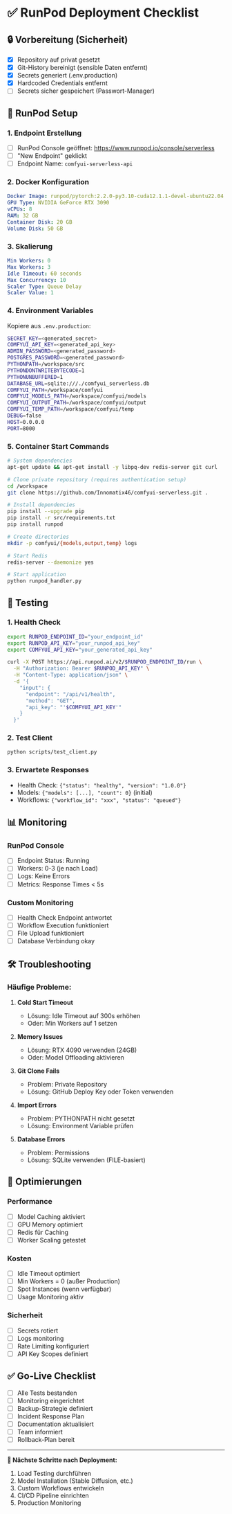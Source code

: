 # ✅ RunPod Deployment Checklist

## 🔒 Vorbereitung (Sicherheit)
- [x] Repository auf privat gesetzt
- [x] Git-History bereinigt (sensible Daten entfernt)
- [x] Secrets generiert (.env.production)
- [x] Hardcoded Credentials entfernt
- [ ] Secrets sicher gespeichert (Passwort-Manager)

## 🚀 RunPod Setup

### 1. Endpoint Erstellung
- [ ] RunPod Console geöffnet: https://www.runpod.io/console/serverless
- [ ] "New Endpoint" geklickt
- [ ] Endpoint Name: `comfyui-serverless-api`

### 2. Docker Konfiguration
```yaml
Docker Image: runpod/pytorch:2.2.0-py3.10-cuda12.1.1-devel-ubuntu22.04
GPU Type: NVIDIA GeForce RTX 3090
vCPUs: 8
RAM: 32 GB
Container Disk: 20 GB
Volume Disk: 50 GB
```

### 3. Skalierung
```yaml
Min Workers: 0
Max Workers: 3
Idle Timeout: 60 seconds
Max Concurrency: 10
Scaler Type: Queue Delay
Scaler Value: 1
```

### 4. Environment Variables
Kopiere aus `.env.production`:
```bash
SECRET_KEY=<generated_secret>
COMFYUI_API_KEY=<generated_api_key>
ADMIN_PASSWORD=<generated_password>
POSTGRES_PASSWORD=<generated_password>
PYTHONPATH=/workspace/src
PYTHONDONTWRITEBYTECODE=1
PYTHONUNBUFFERED=1
DATABASE_URL=sqlite:///./comfyui_serverless.db
COMFYUI_PATH=/workspace/comfyui
COMFYUI_MODELS_PATH=/workspace/comfyui/models
COMFYUI_OUTPUT_PATH=/workspace/comfyui/output
COMFYUI_TEMP_PATH=/workspace/comfyui/temp
DEBUG=false
HOST=0.0.0.0
PORT=8000
```

### 5. Container Start Commands
```bash
# System dependencies
apt-get update && apt-get install -y libpq-dev redis-server git curl

# Clone private repository (requires authentication setup)
cd /workspace
git clone https://github.com/Innomatix46/comfyui-serverless.git .

# Install dependencies  
pip install --upgrade pip
pip install -r src/requirements.txt
pip install runpod

# Create directories
mkdir -p comfyui/{models,output,temp} logs

# Start Redis
redis-server --daemonize yes

# Start application
python runpod_handler.py
```

## 🧪 Testing

### 1. Health Check
```bash
export RUNPOD_ENDPOINT_ID="your_endpoint_id"
export RUNPOD_API_KEY="your_runpod_api_key"
export COMFYUI_API_KEY="your_generated_api_key"

curl -X POST https://api.runpod.ai/v2/$RUNPOD_ENDPOINT_ID/run \
  -H "Authorization: Bearer $RUNPOD_API_KEY" \
  -H "Content-Type: application/json" \
  -d '{
    "input": {
      "endpoint": "/api/v1/health",
      "method": "GET",
      "api_key": "'$COMFYUI_API_KEY'"
    }
  }'
```

### 2. Test Client
```bash
python scripts/test_client.py
```

### 3. Erwartete Responses
- Health Check: `{"status": "healthy", "version": "1.0.0"}`
- Models: `{"models": [...], "count": 0}` (initial)
- Workflows: `{"workflow_id": "xxx", "status": "queued"}`

## 📊 Monitoring

### RunPod Console
- [ ] Endpoint Status: Running
- [ ] Workers: 0-3 (je nach Load)
- [ ] Logs: Keine Errors
- [ ] Metrics: Response Times < 5s

### Custom Monitoring
- [ ] Health Check Endpoint antwortet
- [ ] Workflow Execution funktioniert
- [ ] File Upload funktioniert
- [ ] Database Verbindung okay

## 🛠️ Troubleshooting

### Häufige Probleme:

1. **Cold Start Timeout**
   - Lösung: Idle Timeout auf 300s erhöhen
   - Oder: Min Workers auf 1 setzen

2. **Memory Issues**
   - Lösung: RTX 4090 verwenden (24GB)
   - Oder: Model Offloading aktivieren

3. **Git Clone Fails**
   - Problem: Private Repository
   - Lösung: GitHub Deploy Key oder Token verwenden

4. **Import Errors**
   - Problem: PYTHONPATH nicht gesetzt
   - Lösung: Environment Variable prüfen

5. **Database Errors**
   - Problem: Permissions
   - Lösung: SQLite verwenden (FILE-basiert)

## 🔧 Optimierungen

### Performance
- [ ] Model Caching aktiviert
- [ ] GPU Memory optimiert
- [ ] Redis für Caching
- [ ] Worker Scaling getestet

### Kosten
- [ ] Idle Timeout optimiert
- [ ] Min Workers = 0 (außer Production)
- [ ] Spot Instances (wenn verfügbar)
- [ ] Usage Monitoring aktiv

### Sicherheit
- [ ] Secrets rotiert
- [ ] Logs monitoring
- [ ] Rate Limiting konfiguriert
- [ ] API Key Scopes definiert

## ✅ Go-Live Checklist

- [ ] Alle Tests bestanden
- [ ] Monitoring eingerichtet  
- [ ] Backup-Strategie definiert
- [ ] Incident Response Plan
- [ ] Documentation aktualisiert
- [ ] Team informiert
- [ ] Rollback-Plan bereit

---

**🎯 Nächste Schritte nach Deployment:**
1. Load Testing durchführen
2. Model Installation (Stable Diffusion, etc.)
3. Custom Workflows entwickeln
4. CI/CD Pipeline einrichten
5. Production Monitoring